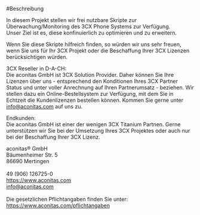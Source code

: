 #Beschreibung

In diesem Projekt stellen wir frei nutzbare Skripte zur Überwachung/Monitoring des 3CX Phone Systems zur Verfügung.
<Br>Unser Ziel ist es, diese konfinuierlich zu optimieren und zu erweitern.

Wenn Sie diese Skripte hilfreich finden, so würden wir uns sehr freuen, wenn Sie uns für Ihr 3CX Projekt oder die Beschaffung Ihrer 3CX Lizenzen berücksichtigen würden.


3CX Reseller in D-A-CH:
<Br>Die aconitas GmbH ist 3CX Solution Provider. Daher können Sie Ihre Lizenzen über uns - entsprechend den Konditionen Ihres 3CX Partner Status und unter voller Anrechnung auf Ihren Partnerumsatz - beziehen. Wir stellen dazu ein Online-Bestellsystem zur Verfügung, mit dem Sie in Echtzeit die Kundenlizenzen bestellen können. Kommen Sie gerne unter info@aconitas.com auf uns zu.

Endkunden:
<Br>Die aconitas GmbH ist einer der wenigen 3CX Titanium Partnen. Gerne unterstützen wir Sie bei der Umsetzung Ihres 3CX Projektes oder auch nur bei der Beschaffung Ihrer 3CX Lizenz.


aconitas® GmbH
<Br>Bäumenheimer Str. 5
<Br>86690 Mertingen
<Br><Br>49 (906) 126725-0
<Br>https://www.aconitas.com
<Br>info@aconitas.com
<Br><Br>Die gesetzlichen Pflichtangaben finden Sie unter: https://www.aconitas.com/pflichtangaben
